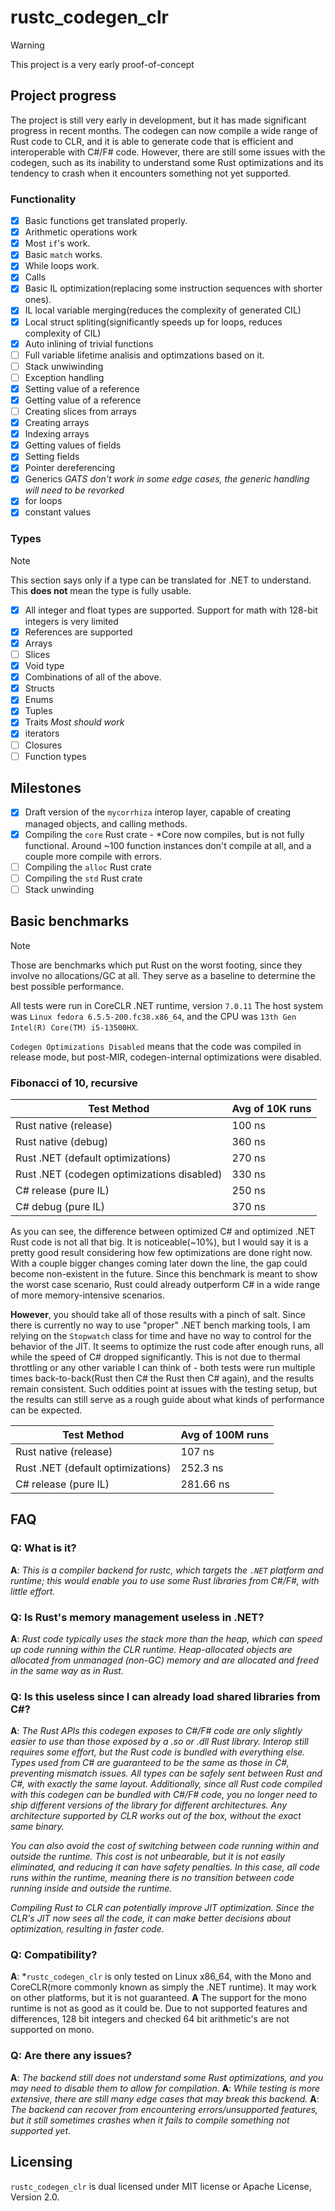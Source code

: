 # rustc_codegen_clr

> [!WARNING]
> This project is a very early proof-of-concept

## Project progress

The project is still very early in development, but it has made significant progress in recent months. The codegen can now compile a wide range of Rust code to CLR, and it is able to generate code that is efficient and interoperable with C#/F# code. However, there are still some issues with the codegen, such as its inability to understand some Rust optimizations and its tendency to crash when it encounters something not yet supported.

### Functionality

- [X] Basic functions get translated properly.
- [X] Arithmetic operations work
- [X] Most `if`'s work.
- [X] Basic `match` works.
- [X] While loops work.
- [X] Calls
- [X] Basic IL optimization(replacing some instruction sequences with shorter ones).
- [X] IL local variable merging(reduces the complexity of generated CIL)
- [X] Local struct spliting(significantly speeds up for loops, reduces complexity of CIL) 
- [X] Auto inlining of trivial functions
- [ ] Full variable lifetime analisis and optimzations based on it.
- [ ] Stack unwiwinding
- [ ] Exception handling
- [X] Setting value of a reference
- [X] Getting value of a reference
- [ ] Creating slices from arrays
- [X] Creating arrays
- [X] Indexing arrays 
- [X] Getting values of fields
- [X] Setting fields
- [X] Pointer dereferencing
- [X] Generics *GATS don't work in some edge cases, the generic handling will need to be revorked*
- [X] for loops 
- [X] constant values

### Types

> [!NOTE]
> This section says only if a type can be translated for .NET to understand. This **does not** mean the type is fully usable.

- [X] All integer and float types are supported. Support for math with 128-bit integers is very limited
- [X] References are supported
- [X] Arrays
- [ ] Slices
- [X] Void type
- [X] Combinations of all of the above.
- [X] Structs
- [X] Enums
- [X] Tuples
- [X] Traits *Most should work*
- [X] iterators
- [ ] Closures
- [ ] Function types

## Milestones
- [X] Draft version of the `mycorrhiza` interop layer, capable of creating managed objects, and calling methods. 
- [X] Compiling the `core` Rust crate - *Core now compiles, but is not fully functional. Around ~100 function instances don't compile at all, and a couple more compile with errors.
- [ ] Compiling the `alloc` Rust crate 
- [ ] Compiling the `std` Rust crate 
- [ ] Stack unwinding 
## Basic benchmarks

> [!NOTE]
> Those are benchmarks which put Rust on the worst footing, since they involve no allocations/GC at all. They serve as a baseline to determine the best possible performance.
>
> All tests were run in CoreCLR .NET runtime, version `7.0.11` The host system was `Linux fedora 6.5.5-200.fc38.x86_64`, and the CPU was `13th Gen Intel(R) Core(TM) i5-13500HX`.

`Codegen Optimizations Disabled` means that the code was compiled in release mode, but post-MIR, codegen-internal optimizations were disabled.

### Fibonacci of 10, recursive

| Test Method                                | Avg of 10K runs |
| ------------------------------------------ | --------------- |
| Rust native (release)                      | 100 ns          |
| Rust native (debug)                        | 360 ns          |
| Rust .NET (default optimizations)          | 270 ns          |
| Rust .NET (codegen optimizations disabled) | 330 ns          |
| C# release (pure IL)                       | 250 ns          |
| C# debug (pure IL)                         | 370 ns          |

As you can see, the difference between optimized C# and optimized .NET Rust code is not all that big. It is noticeable(~10%), but I would say it is a pretty good result considering how few optimizations are done right now. With a couple bigger changes coming later down the line, the gap could become non-existent in the future. Since this benchmark is meant to show the worst case scenario, Rust could already outperform C# in a wide range of more memory-intensive scenarios.

**However**, you should take all of those results with a pinch of salt. Since there is currently no way to use "proper" .NET bench marking tools, I am relying on the `Stopwatch` class for time and have no way to control for the behavior of the JIT. It seems to optimize the rust code after enough runs, all while the speed of C# dropped significantly. This is not due to thermal throttling or any other variable I can think of - both tests were run multiple times back-to-back(Rust then C# the Rust then C# again), and the results remain consistent. Such oddities point at issues with the testing setup, but the results can still serve as a rough guide about what kinds of performance can be expected.

| Test Method                       | Avg of 100M runs |
| --------------------------------- | ---------------- |
| Rust native (release)             | 107 ns           |
| Rust .NET (default optimizations) | 252.3 ns         |
| C# release (pure IL)              | 281.66 ns        |

## FAQ

### Q: What is it?

**A**: *This is a compiler backend for rustc, which targets the `.NET` platform and runtime; this would enable you to use some Rust libraries from C#/F#, with little effort.*

### Q: Is Rust's memory management useless in .NET?

**A**: *Rust code typically uses the stack more than the heap, which can speed up code running within the CLR runtime. Heap-allocated objects are allocated from unmanaged (non-GC) memory and are allocated and freed in the same way as in Rust.*

### Q: Is this useless since I can already load shared libraries from C#?

**A**: *The Rust APIs this codegen exposes to C#/F# code are only slightly easier to use than those exposed by a .so or .dll Rust library. Interop still requires some effort, but the Rust code is bundled with everything else. Types used from C# are guaranteed to be the same as those in C#, preventing mismatch issues. All types can be safely sent between Rust and C#, with exactly the same layout. Additionally, since all Rust code compiled with this codegen can be bundled with C#/F# code, you no longer need to ship different versions of the library for different architectures. Any architecture supported by CLR works out of the box, without the exact same binary.*

*You can also avoid the cost of switching between code running within and outside the runtime. This cost is not unbearable, but it is not easily eliminated, and reducing it can have safety penalties. In this case, all code runs within the runtime, meaning there is no transition between code running inside and outside the runtime.*

*Compiling Rust to CLR can potentially improve JIT optimization. Since the CLR's JIT now sees all the code, it can make better decisions about optimization, resulting in faster code.*

### Q: Compatibility?

**A**: *`rustc_codegen_clr` is only tested on Linux x86_64, with the Mono and CoreCLR(more commonly known as simply the .NET runtime). It may work on other platforms, but it is not guaranteed.
**A** The support for the mono runtime is not as good as it could be. Due to not supported features and differences, 128 bit integers and checked 64 bit arithmetic's are not supported on mono. 

### Q: Are there any issues?

**A**: *The backend still does not understand some Rust optimizations, and you may need to disable them to allow for compilation*.
**A**: *While testing is more extensive, there are still many edge cases that may break this backend.*
**A**: *The backend can recover from encountering errors/unsupported features, but it still sometimes crashes when it fails to compile something not supported yet*.

## Licensing

`rustc_codegen_clr` is dual licensed under MIT license or Apache License, Version 2.0.

